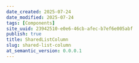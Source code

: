 ```yaml
---
date_created: 2025-07-24
date_modified: 2025-07-24
tags: [Components]
site_uuid: 23942510-e0e6-46cb-afec-b7ef6e005abf
publish: true
title: SharedListColumn
slug: shared-list-column
at_semantic_version: 0.0.0.1
---
```

